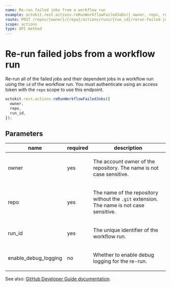 ```yaml
---
name: Re-run failed jobs from a workflow run
example: octokit.rest.actions.reRunWorkflowFailedJobs({ owner, repo, run_id })
route: POST /repos/{owner}/{repo}/actions/runs/{run_id}/rerun-failed-jobs
scope: actions
type: API method
---
```


# Re-run failed jobs from a workflow run

Re-run all of the failed jobs and their dependent jobs in a workflow run using the `id` of the workflow run. You must authenticate using an access token with the `repo` scope to use this endpoint.

```js
octokit.rest.actions.reRunWorkflowFailedJobs({
  owner,
  repo,
  run_id,
});
```

## Parameters

<table>
  <thead>
    <tr>
      <th>name</th>
      <th>required</th>
      <th>description</th>
    </tr>
  </thead>
  <tbody>
    <tr><td>owner</td><td>yes</td><td>

The account owner of the repository. The name is not case sensitive.

</td></tr>
<tr><td>repo</td><td>yes</td><td>

The name of the repository without the `.git` extension. The name is not case sensitive.

</td></tr>
<tr><td>run_id</td><td>yes</td><td>

The unique identifier of the workflow run.

</td></tr>
<tr><td>enable_debug_logging</td><td>no</td><td>

Whether to enable debug logging for the re-run.

</td></tr>
  </tbody>
</table>

See also: [GitHub Developer Guide documentation](https://docs.github.com/rest/reference/actions#re-run-workflow-failed-jobs).
